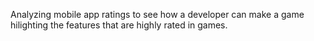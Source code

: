 Analyzing mobile app ratings to see how a developer can make a game hilighting the features that are highly rated in games. 
